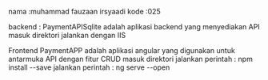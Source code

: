 nama 	:muhammad fauzaan irsyaadi
kode 	:025

backend : 
PaymentAPISqlite adalah aplikasi backend yang menyediakan API
 masuk direktori 
 jalankan dengan IIS

Frontend
PaymentAPP adalah aplikasi angular yang digunakan untuk antarmuka API
dengan fitur CRUD
 masuk direktori
 jalankan perintah : npm install --save
 jalankan perintah : ng serve --open	